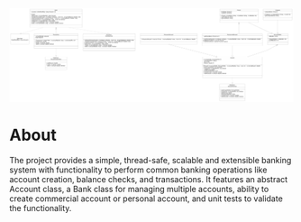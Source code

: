 ![project diagram](SimpleBankingSystemDiagram.png)
# About
The project provides a simple, thread-safe, scalable and extensible banking system with functionality to perform common banking operations like account creation, balance checks, and transactions. It features an abstract Account class, a Bank class for managing multiple accounts, ability to create commercial account or personal account, and unit tests to validate the functionality. 


